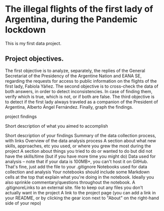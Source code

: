 # **The illegal flights of the first lady of Argentina, during the Pandemic lockdown**
  This is my first data project. 

## Project objectives.
  The first objective is to analyze, separately, the replies of the General Secretariat of the Presidency of the Argentine Nation and EANA SE, regarding the requests for access to public information on the flights of the first lady, Fabiola Yáñez.
  The second objective is to cross-check the data of both answers, in order to detect inconsistencies. In case of finding them, verify which is true, which is not, or if both are false.
  The third objective is to detect if the first lady always traveled as a companion of the President of Argentina, Alberto Ángel Fernández. 
  Finally, graph the findings.


project findings




Short description of what you aimed to accomplish

Short description of your findings
Summary of the data collection process, with links
Overview of the data analysis process
A section about what new skills, approaches, etc you used, or where you grew the most during the project
A section about things you tried to do or wanted to do but did not have the skills/time (but if you have more time you might do)
Data used for analysis – note that if your data is 100MB+, you can't host it on GitHub. That's fine, just add the file to your .gitignore
Notebooks used for data collection and analysis
Your notebooks should include some Markdown cells at the top that explain what you're doing in the notebook. Ideally you also sprinkle commentary/questions throughout the notebook.
A .gitignoreLinks to an external site. file to keep out any files you don't actually want in the project
A link to the project page (you can add a link in your README, or by clicking the gear icon next to "About" on the right-hand side of your repo)
